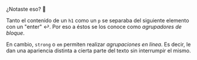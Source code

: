 ¿Notaste eso? :eyes: 

Tanto el contenido de un `h1` como un `p` se separaba del siguiente elemento con un "enter" :leftwards_arrow_with_hook:. Por eso a éstos se los conoce como _agrupadores de bloque_.

En cambio, `strong` o `em` permiten realizar _agrupaciones en línea_. Es decir, le dan una apariencia distinta a cierta parte del texto sin interrumpir el mismo. 